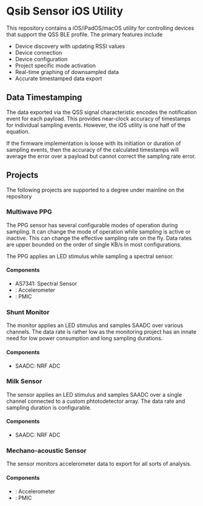 # Qsib Sensor iOS Utility

This repository contains a iOS/iPadOS/macOS utility for controlling devices that support the QSS BLE profile. The primary features include
* Device discovery with updating RSSI values
* Device connection
* Device configuration
* Project specific mode activation
* Real-time graphing of downsampled data
* Accurate timestamped data export

## Data Timestamping

The data exported via the QSS signal characteristic encodes the notification event for each payload. This provides near-clock accuracy of timestamps for individual sampling events. However, the iOS utility is one half of the equation.

If the firmware implementation is loose with its initiation or duration of sampling events, then the accuracy of the calculated timestamps will average the error over a payload but cannot correct the sampling rate error.

## Projects

The following projects are supported to a degree under mainline on the repository

### Multiwave PPG

The PPG sensor has several configurable modes of operation during sampling. It can change the mode of operation while sampling is active or inactive. This can change the effective sampling rate on the fly. Data rates are upper bounded on the order of single KB/s in most configurations.

The PPG applies an LED stimulus while sampling a spectral sensor.

#### Components

* AS7341: Spectral Sensor
* : Accelerometer
* : PMIC

### Shunt Monitor

The monitor applies an LED stimulus and samples SAADC over various channels. The data rate is rather low as the monitoring project has an innate need for low power consumption and long sampling durations.

#### Components

* SAADC: NRF ADC


### Milk Sensor

The sensor applies an LED stimulus and samples SAADC over a single channel connected to a custom phtotodetector array. The data rate and sampling duration is configurable.

#### Components

* SAADC: NRF ADC


### Mechano-acoustic Sensor

The sensor monitors accelerometer data to export for all sorts of analysis.

#### Components
* : Accelerometer
* : PMIC

